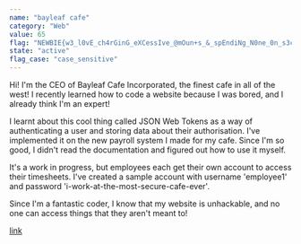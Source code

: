 ```yaml
---
name: "bayleaf cafe"
category: "Web"
value: 65
flag: "NEWBIE{w3_l0vE_ch4rGinG_eXCessIve_@mOun+s_&_spEndiNg_N0ne_0n_s3cuRitY}"
state: "active"
flag_case: "case_sensitive"
---
```


Hi! I'm the CEO of Bayleaf Cafe Incorporated, the finest cafe in all of the west! I recently learned how to code a website because I was bored, and I already think I'm an expert!

I learnt about this cool thing called JSON Web Tokens as a way of authenticating a user and storing data about their authorisation. I've implemented it on the new payroll system I made for my cafe. Since I'm so good, I didn't read the documentation and figured out how to use it myself.

It's a work in progress, but employees each get their own account to access their timesheets. I've created a sample account with username 'employee1' and password 'i-work-at-the-most-secure-cafe-ever'.

Since I'm a fantastic coder, I know that my website is unhackable, and no one can access things that they aren't meant to!

[link](https://bayleaf-cafe.ctf.unswsecurity.com)
